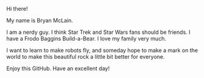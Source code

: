 Hi there!

My name is Bryan McLain.

I am a nerdy guy.  I think Star Trek and Star Wars fans should be friends.  I have a Frodo Baggins Build-a-Bear.  I love my family very much.

I want to learn to make robots fly, and someday hope to make a mark on the world to make this beautiful rock a little bit better for everyone.

Enjoy this GitHub.  Have an excellent day!
